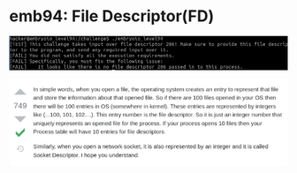 # emb94: File Descriptor(FD)

![file descriptor? ](<../.gitbook/assets/image (9).png>)

![](<../.gitbook/assets/image (183).png>)
